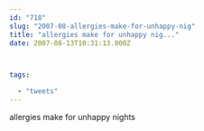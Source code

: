 ```yaml
---
id: "718"
slug: "2007-08-allergies-make-for-unhappy-nig"
title: "allergies make for unhappy nig..."
date: 2007-08-13T10:31:13.000Z



tags:

  - "tweets"
---
```

<div class="sqs-html-content">
  <p>allergies make for unhappy nights</p>
</div>
